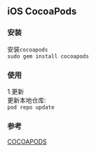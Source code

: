 ## iOS CocoaPods

### 安装
安装`cocoapods`   
`sudo gem install cocoapods`

### 使用
1.更新  
更新本地仓库:  
`pod repo update`



### 参考
[COCOAPODS](https://cocoapods.org)


